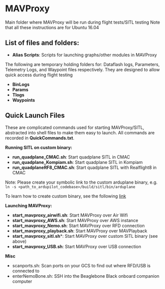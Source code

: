 # MAVProxy

Main folder where MAVProxy will be run during flight tests/SITL testing
Note that all these instructions are for Ubuntu 16.04

## List of files and folders:

* **Alias Scripts**: Scripts for launching graphs/other modules in MAVProxy

The following are temporary holding folders for: Dataflash logs, Parameters, Telemetry Logs, and Waypoint files respectively. They are designed to allow quick access during flight testing

* **BinLogs**
* **Params**
* **Tlogs**
* **Waypoints**

## Quick Launch Files

These are complicated commands used for starting MAVProxy/SITL, abstracted into shell files to make them easy to launch. All commands are recorded in **QuickCommands.txt**.

**Running SITL on custom binary:**

* **run_quadplane_CMAC.sh**: Start quadplane SITL in CMAC
* **run_quadplane_Kompiam.sh**: Start quadplane SITL in Kompiam
* **run_quadplaneRF8_CMAC.sh**: Start quadplane SITL with Realflight8 in CMAC

Note: Please create your symbolic link to the custom arduplane binary, e.g. `ln -s <path_to_ardupilot_codebase>/build/sitl/bin/arduplane`

To learn how to create custom binary, see the following [link](https://github.com/yonahbox/ardupilot/pull/10)

**Launching MAVProxy:**

* **start_mavproxy_airwifi.sh**: Start MAVProxy over Air Wifi
* **start_mavproxy_AWS.sh**: Start MAVProxy over AWS instance
* **start_mavproxy_Nemo.sh**: Start MAVProxy over RFD connection
* **start_mavproxy_playback.sh**: Start MAVProxy over MAVPlayback
* **start_mavproxy_sitl.sh***: Start MAVProxy over custom SITL binary (see above)
* **start_mavproxy_USB.sh**: Start MAVProxy over USB connection

**Misc**

* scanports.sh: Scan ports on your GCS to find out where RFD/USB is connected to
* enterNemoBone.sh: SSH into the Beaglebone Black onboard companion computer
